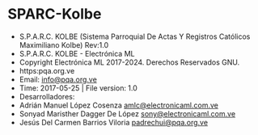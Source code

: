 # SPARC-Kolbe

- S.P.A.R.C. KOLBE (Sistema Parroquial De Actas Y Registros Católicos Maximiliano Kolbe) Rev:1.0
- S.P.A.R.C. KOLBE - Electrónica ML
- Copyright Electrónica ML 2017-2024. Derechos Reservados GNU.
- https:pqa.org.ve
- Email: info@pqa.org.ve
- Time: 2017-05-25 | File version: 1.0
- Desarrolladores:
- Adrián Manuel López Cosenza amlc@electronicaml.com.ve
- Sonyad Maristher Dagger De López sony@electronicaml.com.ve
- Jesús Del Carmen Barrios Viloria padrechui@pqa.org.ve
